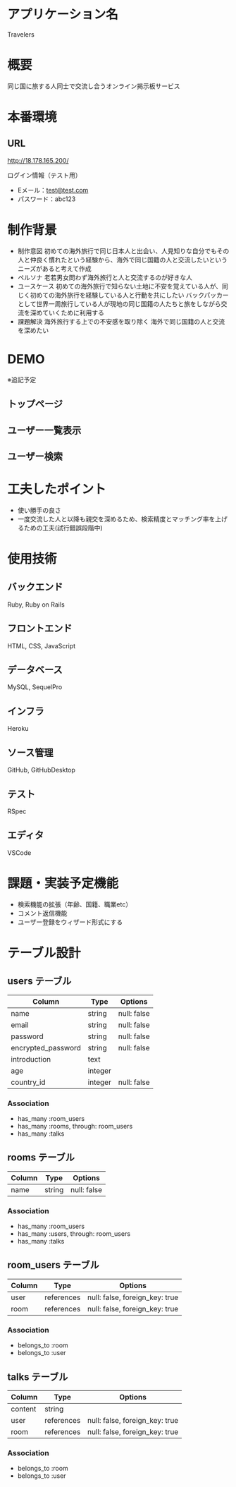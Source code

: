# アプリケーション名
Travelers

# 概要
同じ国に旅する人同士で交流し合うオンライン掲示板サービス

# 本番環境
## URL
http://18.178.165.200/

ログイン情報（テスト用）
- Eメール：test@test.com
- パスワード：abc123

# 制作背景
- 制作意図
初めての海外旅行で同じ日本人と出会い、人見知りな自分でもその人と仲良く慣れたという経験から、海外で同じ国籍の人と交流したいというニーズがあると考えて作成
- ペルソナ
老若男女問わず海外旅行と人と交流するのが好きな人
- ユースケース
初めての海外旅行で知らない土地に不安を覚えている人が、同じく初めての海外旅行を経験している人と行動を共にしたい
バックパッカーとして世界一周旅行している人が現地の同じ国籍の人たちと旅をしながら交流を深めていくために利用する
- 課題解決
海外旅行する上での不安感を取り除く
海外で同じ国籍の人と交流を深めたい

# DEMO
※追記予定
## トップページ

## ユーザー一覧表示

## ユーザー検索

# 工夫したポイント
- 使い勝手の良さ
- 一度交流した人と以降も親交を深めるため、検索精度とマッチング率を上げるための工夫(試行錯誤段階中)

# 使用技術
## バックエンド
Ruby, Ruby on Rails
## フロントエンド
HTML, CSS, JavaScript
## データベース
MySQL, SequelPro
## インフラ
Heroku
## ソース管理
GitHub, GitHubDesktop
## テスト
RSpec
## エディタ
VSCode
# 課題・実装予定機能
- 検索機能の拡張（年齢、国籍、職業etc）
- コメント返信機能
- ユーザー登録をウィザード形式にする

# テーブル設計

## users テーブル

| Column             | Type    | Options     |
| ------------------ | ------- | ----------- |
| name               | string  | null: false |
| email              | string  | null: false |
| password           | string  | null: false |
| encrypted_password | string  | null: false |
| introduction       | text    |             |
| age                | integer |             |
| country_id         | integer | null: false |

### Association

- has_many :room_users
- has_many :rooms, through: room_users
- has_many :talks

## rooms テーブル

| Column | Type   | Options     |
| ------ | ------ | ----------- |
| name   | string | null: false |

### Association

- has_many :room_users
- has_many :users, through: room_users
- has_many :talks

## room_users テーブル

| Column | Type       | Options                        |
| ------ | ---------- | ------------------------------ |
| user   | references | null: false, foreign_key: true |
| room   | references | null: false, foreign_key: true |

### Association

- belongs_to :room
- belongs_to :user

## talks テーブル

| Column  | Type       | Options                        |
| ------- | ---------- | ------------------------------ |
| content | string     |                                |
| user    | references | null: false, foreign_key: true |
| room    | references | null: false, foreign_key: true |

### Association

- belongs_to :room
- belongs_to :user